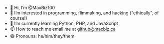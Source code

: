 - 👋 Hi, I’m @MaxBiz100
- 👀 I’m interested in programming, flimmaking, and hacking ("ethically", of course!)
- 🌱 I’m currently learning Python, PHP, and JavaScript
- 📫 How to reach me email me at github@maxbiz.ca
- 😄 Pronouns: he/him/they/them
<!---
MaxBiz100/MaxBiz100 is a ✨ special ✨ repository because its `README.md` (this file) appears on your GitHub profile.
You can click the Preview link to take a look at your changes.
--->
